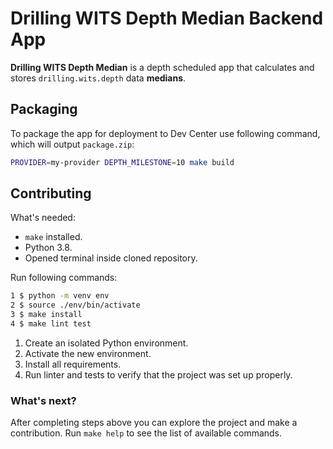 # Drilling WITS Depth Median Backend App

**Drilling WITS Depth Median** is a depth scheduled app 
that calculates and stores `drilling.wits.depth` data __medians__.

## Packaging
To package the app for deployment to Dev Center
use following command, which will output `package.zip`:
```bash
PROVIDER=my-provider DEPTH_MILESTONE=10 make build
```

## Contributing

What's needed:
* `make` installed.
* Python 3.8.
* Opened terminal inside cloned repository.

Run following commands:
```bash
1 $ python -m venv env
2 $ source ./env/bin/activate
3 $ make install
4 $ make lint test
```
1. Create an isolated Python environment.
2. Activate the new environment.
3. Install all requirements.
4. Run linter and tests
to verify that the project was set up properly.

### What's next?
After completing steps above
you can explore the project
and make a contribution.
Run `make help`
to see the list of available commands.
